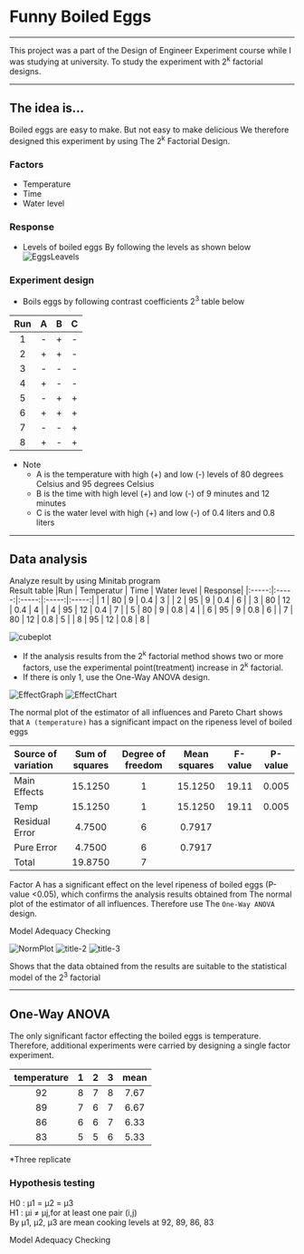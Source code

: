 # Funny Boiled Eggs 
---
This project was a part of the Design of Engineer Experiment course while I was studying at university. To study the experiment with 2<sup>k</sup> factorial designs.  

---
## The idea is...
Boiled eggs are easy to make. But not easy to make delicious We therefore designed this experiment by using The 2<sup>k</sup> Factorial Design.  

### Factors
- Temperature
- Time
- Water level
### Response
- Levels of boiled eggs By following the levels as shown below
![EggsLeavels](https://raw.githubusercontent.com/TawanTan/Data-Science-Portfolio/master/Boiled-eggs/EggsLevels.jpg)

### Experiment design
- Boils eggs by following contrast coefficients 2<sup>3</sup> table below  
<center>

|Run	|	A	|	B	|	C   |
|:-----:|:-----:|:-----:|:-----:|
|  1	|	-	|	+	|	-   |
|  2  	|	+  	|	+  	|	-   |
|  3  	|	-  	|	-  	|	-   |
|  4  	|	+  	|	-  	|	-   |
|  5  	|	-  	|	+  	|	+   |
|  6	| 	+  	|	+  	|	+   |
|  7  	|	-	|	-  	|	+   |
|  8  	|	+	|  	-  	|	+   |  

</center>

- Note  
    - A is the temperature with high (+) and low (-) levels of 80 degrees Celsius and 95 degrees Celsius  
    - B is the time with high level (+) and low (-) of 9 minutes and 12 minutes
    - C is the water level with high (+) and low (-) of 0.4 liters and 0.8 liters
---
## Data analysis
Analyze result by using Minitab program   
Result table
|Run	|	 Temperatur	|	Time	|	Water level   |  Response|
|:-----:|:-----:|:-----:|:-----:|:-----:|
|  1	|	80	|	9	|	0.4   |   3   |
|  2  	|	95  |	9  	|	0.4   |   6   |
|  3  	|	80  |	12  |	0.4   |   4   |
|  4  	|	95  |	12 	|	0.4   |   7   |
|  5  	|	80 	|	9 	|	0.8   |   4   |
|  6	| 	95  |	9  	|	0.8   |   6   |
|  7  	|	80	|	12  |	0.8   |   5   |
|  8  	|	95	|  	12 	|	0.8   |   8   |
 
 ![cubeplot](https://raw.githubusercontent.com/TawanTan/Data-Science-Portfolio/master/Boiled-eggs/2kCube.png)
 
 - If the analysis results from the 2<sup>k</sup> factorial method shows two or more factors, use the experimental point(treatment) increase in 2<sup>k</sup> factorial.
 - If there is only 1, use the One-Way ANOVA design.

![EffectGraph](https://raw.githubusercontent.com/TawanTan/Data-Science-Portfolio/master/Boiled-eggs/EffectGraph.png "title-1") ![EffectChart](https://raw.githubusercontent.com/TawanTan/Data-Science-Portfolio/master/Boiled-eggs/EffectChart.png "title-1")

The normal plot of the estimator of all influences and Pareto Chart shows that ```A (temperature)``` has a significant impact on the ripeness level of boiled eggs

|Source of variation|Sum of squares|Degree of freedom|Mean squares|F-value|P-value|
|:------------------|:------------:|:---------------:|:----------:|:-----:|:-----:|
|Main Effects       |     15.1250  |        1        |   15.1250  | 19.11 | 0.005 |
|Temp               |     15.1250  |        1        |   15.1250  | 19.11 | 0.005 |
|Residual Error     |     4.7500   |        6        |   0.7917   |
|Pure Error         |     4.7500   |        6        |   0.7917   |
|Total              |     19.8750  |        7        |

Factor A has a significant effect on the level ripeness of boiled eggs (P-value <0.05), which confirms the analysis results obtained from The normal plot of the estimator of all influences. Therefore use The ```One-Way ANOVA``` design.

Model Adequacy Checking

![NormPlot](https://raw.githubusercontent.com/TawanTan/Data-Science-Portfolio/master/Boiled-eggs/Normal_plot.png "title-1") ![](https://raw.githubusercontent.com/TawanTan/Data-Science-Portfolio/master/Boiled-eggs/TimeSeq.png "title-2") ![](https://raw.githubusercontent.com/TawanTan/Data-Science-Portfolio/master/Boiled-eggs/ConVariance.png "title-3")

Shows that the data obtained from the results are suitable to the statistical model of the 2<sup>3</sup> factorial

---

## One-Way ANOVA
The only significant factor effecting the boiled eggs is temperature. Therefore, additional experiments were carried by designing a single factor experiment.

|temperature|1    |  2  |   3   |  mean |
|:---------:|:---:|:---:|:-----:|:-----:|
|92         |  8  |  7  |	 8  |	7.67|
|89         |  7  |  6  |	 7  |	6.67|
|86	        |  6  |  6  |	 7  |	6.33|
|83	        |  5  |  5  |	 6  |	5.33|
*Three replicate

### Hypothesis testing
H0 : μ1 = μ2 = μ3  
H1 : μi ≠ μj,for at least one pair (i,j)  
By μ1, μ2, μ3 are mean cooking levels at 92, 89, 86, 83  

Model Adequacy Checking
